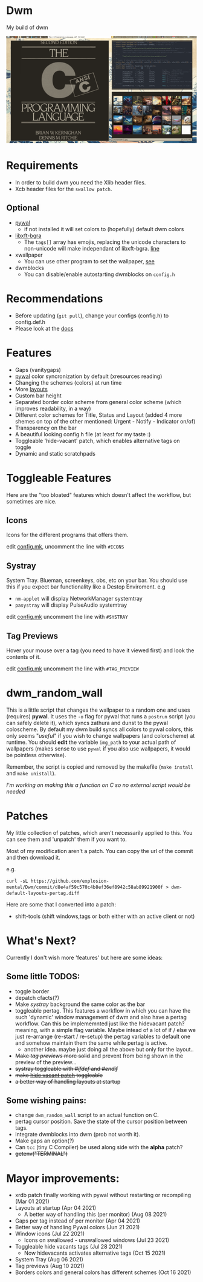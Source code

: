 # Dwm
My build of dwm

![Image](rice.gif "dwm")

# Requirements
- In order to build dwm you need the Xlib header files.
- Xcb header files for the `swallow patch`.
## Optional
- [pywal](https://github.com/dylanaraps/pywal)
	* if not installed it will set colors to (hopefully) default dwm colors
- [libxft-bgra](https://github.com/uditkarode/libxft-bgra)
	* The `tags[]` array has emojis, replacing the unicode characters to
	  non-unicode will make independant of libxft-bgra.
	  [line](https://github.com/explosion-mental/Dwm/blob/410c01096547f3400d9afad7a091e3cb8c11397e/config.h#L63)
- xwallpaper
	* You can use other program to set the wallpaper,
	  [see](https://github.com/explosion-mental/Dwm/blob/main/dwm_random_wall)
- dwmblocks
	* You can disable/enable autostarting dwmblocks on `config.h`

# Recommendations
- Before updating (`git pull`), change your configs (config.h) to config.def.h
- Please look at the [docs](doc.md)

# Features
- Gaps (vanitygaps)
- [pywal](https://github.com/dylanaraps/pywal) color syncronization by default
  (xresources reading)
- Changing the schemes (colors) at run time
- More [layouts](https://github.com/explosion-mental/Dwm/blob/main/layouts.c)
- Custom bar height
- Separated border color scheme from general color scheme (which improves
  readability, in a way)
- Different color schemes for Title, Status and Layout (added 4 more shemes on
  top of the other mentioned: Urgent - Notify - Indicator on/of)
- Transparency on the bar
- A beautiful looking config.h file (at least for my taste :)
- Toggleable 'hide-vacant' patch, which enables alternative tags on toggle
- Dynamic and static scratchpads


# Toggleable Features
Here are the "too bloated" features which doesn't affect the workflow, but
sometimes are nice.

## Icons
Icons for the different programs that offers them.


edit [config.mk](https://github.com/explosion-mental/Dwm/blob/main/config.mk),
uncomment the line with `#ICONS`

## Systray
System Tray. Blueman, screenkeys, obs, etc on your bar. You should use this if
you expect bar functionality like a Destop Enviroment.
e.g
- `nm-applet` will display NetworkManager systemtray
- `pasystray` will display PulseAudio systemtray


edit [config.mk](https://github.com/explosion-mental/Dwm/blob/main/config.mk)
uncomment the line with `#SYSTRAY`

## Tag Previews
Hover your mouse over a tag (you need to have it viewed first) and look the
contents of it.

edit [config.mk](https://github.com/explosion-mental/Dwm/blob/main/config.mk)
uncomment the line with `#TAG_PREVIEW`

# dwm_random_wall
This is a little script that changes the wallpaper to a random one and uses
(requires) **pywal**. It uses the `-o` flag for pywal that runs a `postrun`
script (you can safely delete it), which syncs zathura and dunst to the pywal
coloscheme. By default my dwm build syncs all colors to pywal colors, this only
seems "_useful_" if you wish to change wallpapers (and colorscheme) at runtime.
You should **edit** the variable `img_path` to your actual path of wallpapers
(makes sense to use `pywal` if you also use wallpapers, it would be pointless
otherwise).


Remember, the script is copied and removed by the makefile (`make install` and
`make unistall`).


_I'm working on making this a function on C so no external script would be
needed_

# Patches
My little collection of patches, which aren't necessarily applied to this. You
can see them and 'unpatch' them if you want to.

Most of my modification aren't a patch. You can copy the url of the commit and
then download it.

e.g.
```
curl -sL https://github.com/explosion-mental/Dwm/commit/d8e4af59c570c4b8ef36ef8942c58ab89921900f > dwm-default-layouts-pertag.diff
```
Here are some that I converted into a patch:
- shift-tools (shift windows,tags or both either with an active client or not)

# What's Next?
Currently I don't wish more 'features' but here are some ideas:

## Some little TODOS:
- toggle border
- depatch cfacts(?)
- Make _systray_ background the same color as the bar
- toggleable pertag. This features a workflow
  in which you can have the such 'dynamic' window management of dwm and also have a pertag
  workflow. Can this be implememnted just like the hidevacant patch? meaning, with a simple flag variable. Maybe intead of a lot of if / else we just re-arrange (re-start / re-setup) the pertag variables to default one and somehow maintain them the same while pertag is active.
	* another idea. maybe just doing all the above but only for the layout..
- <s>Make _tag previews_ more solid</s> and prevent from being shown in the preview of the preview...
- <s>systray toggleable with _#ifdef_ and _#endif_</s>
- <s>make [hide vacant patch](https://dwm.suckless.org/patches/hide_vacant_tags/)
  toggleable</s>
- <s>a better way of handling layouts at startup</s>

## Some wishing pains:
- change `dwm_random_wall` script to an actual function on C.
- pertag cursor position. Save the state of the cursor position between tags.
- integrate dwmblocks into dwm (prob not worth it).
- Make gaps an option(?)
- Can `tcc` (tiny C Compiler) be used along side with the **alpha** patch?
- <s>getenv("TERMINAL")</s>

# Mayor improvements:
- xrdb patch finally working with pywal without restarting or recompiling (Mar
  01 2021)
- Layouts at startup (Apr 04 2021)
	* A better way of handling this (per monitor) (Aug 08 2021)
- Gaps per tag instead of per monitor (Apr 04 2021)
- Better way of handling Pywal colors (Jun 21 2021)
- Window icons (Jul 22 2021)
	* Icons on swallowed - unswallowed windows (Jul 23 2021)
- Toggleable hide vacants tags (Jul 28 2021)
	* Now hidevacants activates alternative tags (Oct 15 2021)
- System Tray (Aug 06 2021)
- Tag previews (Aug 10 2021)
- Borders colors and general colors has different schemes (Oct 16 2021)
